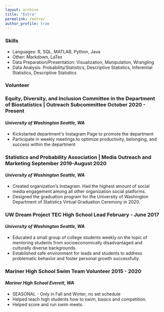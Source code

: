 ```yaml
---
layout: archive
title: "Extra"
permalink: /extra/
author_profile: true
---
```


### Skills

* Languages: R, SQL, MATLAB, Python, Java
* Other: Markdown, LaTex
* Data Preparation/Presentation: Visualization, Manipulation, Wrangling
* Data Analysis: Probability/Statistics, Descriptive Statistics, Inferential Statistics, Descriptive Statistics

### Volunteer

### Equity, Diversity, and Inclusion Committee in the Department of Biostatistics | Outreach Subcommittee October 2020 - Present
#### *University of Washington Seattle, WA*
* Kickstarted department's Instagram Page to promote the department
* Participate in weekly meetings to optimize productivity, belonging, and success within the department

### Statistics and Probability Association | Media Outreach and Marketing September 2019-August 2020
#### *University of Washington Seattle, WA*
* Created organization’s Instagram. Had the highest amount of social media engagement among all other organization social platforms.
* Designed the graduation program for the University of Washington Department of Statistics Virtual Graduation Ceremony in 2020.

### UW Dream Project TEC High School Lead February - June 2017
#### *University of Washington Seattle, WA*
* Educated a small group of college students weekly on the topic of mentoring students from socioeconomically disadvantaged and culturally diverse backgrounds.
* Established safe environment for leads and students to address problematic behavior and foster personal growth successfully.

### Mariner High School Swim Team Volunteer 2015 - 2020
#### *Mariner High School Everett, WA*
* SEASONAL - Only in Fall and Winter, no set schedule
* Helped teach high students how to swim, basics and competition.
* Helped score and run swim meets.




